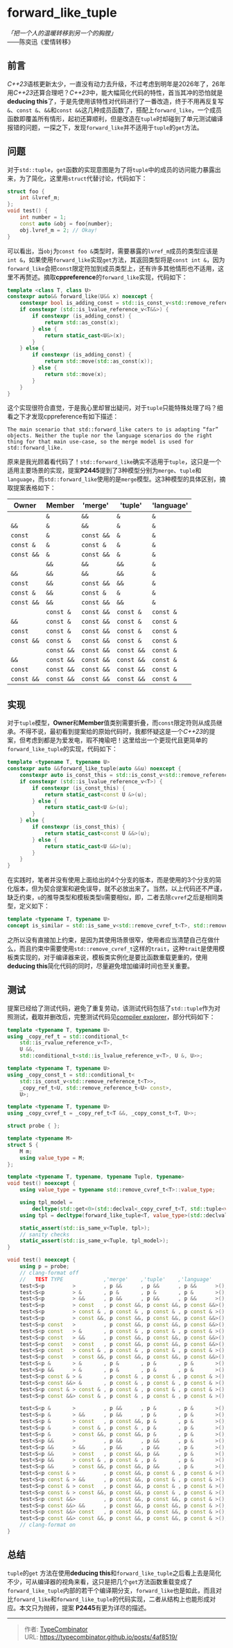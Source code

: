 # forward_like_tuple

*「把一个人的温暖转移到另一个的胸膛」*  
——陈奕迅《爱情转移》

## 前言

*C++23*语核更新太少，一直没有动力去升级，不过考虑到明年是2026年了，26年用*C++23*还算合理吧？*C++23*中，能大幅简化代码的特性，首当其冲的恐怕就是**deducing this**了，于是先使用该特性对代码进行了一番改造，终于不用再反复写`&`、`const &`、`&&`和`const &&`这几种成员函数了，搭配上`forward_like`，一个成员函数即覆盖所有情形，起初还算顺利，但是改造在`tuple`时却碰到了单元测试编译报错的问题，一探之下，发现`forward_like`并不适用于`tuple`的`get`方法。

## 问题

对于`std::tuple`，`get`函数的实现意图是为了将`tuple`中的成员的访问能力暴露出来，为了简化，这里用`struct`代替讨论，代码如下：

```c++
struct foo {
    int &lvref_m;
};
void test() {
    int number = 1;
    const auto &obj = foo{number};
    obj.lvref_m = 2; // Okay!
}
```

可以看出，当`obj`为`const foo &`类型时，需要暴露的`lvref_m`成员的类型应该是`int &`，如果使用`forward_like`实现`get`方法，其返回类型将是`const int &`，因为`forward_like`会把`const`限定符加到成员类型上，还有许多其他情形也不适用，这里不再赘述。摘取**cppreference**的`forward_like`实现，代码如下：

```c++
template <class T, class U>
constexpr auto&& forward_like(U&& x) noexcept {
    constexpr bool is_adding_const = std::is_const_v<std::remove_reference_t<T>>;
    if constexpr (std::is_lvalue_reference_v<T&&>) {
        if constexpr (is_adding_const) {
            return std::as_const(x);
        } else {
            return static_cast<U&>(x);
        }
    } else {
        if constexpr (is_adding_const) {
            return std::move(std::as_const(x));
        } else {
            return std::move(x);
        }
    }
}
```

这个实现很符合直觉，于是我心里却冒出疑问，对于`tuple`只能特殊处理了吗？细看之下才发现cppreference有如下描述：

```
The main scenario that std::forward_like caters to is adapting “far” objects. Neither the tuple nor the language scenarios do the right thing for that main use-case, so the merge model is used for std::forward_like.
```

原来是我光顾着看代码了！`std::forward_like`确实不适用于`tuple`，这只是一个适用主要场景的实现，提案**P2445**提到了3种模型分别为`merge`、`tuple`和`language`，而`std::forward_like`使用的是`merge`模型。这3种模型的具体区别，摘取提案表格如下：

| Owner      | Member     | 'merge'    | 'tuple'    | 'language' |
| ---------- | ---------- | ---------- | ---------- | ---------- |
|            | `&`        | `&&`       | `&`        | `&`        |
| `&&`       | `&`        | `&&`       | `&`        | `&`        |
| `const`    | `&`        | `const &&` | `&`        | `&`        |
| `const &`  | `&`        | `const &`  | `&`        | `&`        |
| `const &&` | `&`        | `const &&` | `&`        | `&`        |
|            | `&&`       | `&&`       | `&&`       | `&`        |
| `&&`       | `&&`       | `&&`       | `&&`       | `&`        |
| `const`    | `&&`       | `const &&` | `&&`       | `&`        |
| `const &`  | `&&`       | `const &`  | `&`        | `&`        |
| `const &&` | `&&`       | `const &&` | `&&`       | `&`        |
|            | `const &`  | `const &&` | `const &`  | `const &`  |
| `&&`       | `const &`  | `const &&` | `const &`  | `const &`  |
| `const`    | `const &`  | `const &&` | `const &`  | `const &`  |
| `const &&` | `const &`  | `const &&` | `const &`  | `const &`  |
|            | `const &&` | `const &&` | `const &&` | `const &`  |
| `&&`       | `const &&` | `const &&` | `const &&` | `const &`  |
| `const`    | `const &&` | `const &&` | `const &&` | `const &`  |
| `const &&` | `const &&` | `const &&` | `const &&` | `const &`  |

## 实现

对于`tuple`模型，**Owner**和**Member**值类别需要折叠，而`const`限定符则从成员继承。不得不说，最初看到提案给的原始代码时，我都怀疑这是一个*C++23*的提案，但考虑到都是为爱发电，瑕不掩瑜吧！这里给出一个更现代且更简单的`forward_like_tuple`的实现，代码如下：

```c++
template <typename T, typename U>
constexpr auto &&forward_like_tuple(auto &&u) noexcept {
    constexpr auto is_const_this = std::is_const_v<std::remove_reference_t<T>>;
    if constexpr (std::is_lvalue_reference_v<T>) {
        if constexpr (is_const_this) {
            return static_cast<const U &>(u);
        } else {
            return static_cast<U &>(u);
        }
    } else {
        if constexpr (is_const_this) {
            return static_cast<const U &&>(u);
        } else {
            return static_cast<U &&>(u);
        }
    }
}
```

在实践时，笔者并没有使用上面给出的4个分支的版本，而是使用的3个分支的简化版本，但为契合提案和避免误导，就不必放出来了。当然，以上代码还不严谨，缺乏约束，`u`的推导类型和模板类型`U`需要相似，即，二者去除`cvref`之后是相同类型，定义如下：

```c++
template <typename T, typename U>
concept is_similar = std::is_same_v<std::remove_cvref_t<T>, std::remove_cvref_t<U>>;
```

之所以没有直接加上约束，是因为其使用场景很窄，使用者应当清楚自己在做什么，而且约束中需要使用`std::remove_cvref_t`这样的`trait`，这种`trait`是使用模板类实现的，对于编译器来说，模板类实例化是要比函数重载更重的，使用**deducing this**简化代码的同时，尽量避免增加编译时间也至关重要。

## 测试

提案已经给了测试代码，避免了重复劳动，该测试代码包括了`std::tuple`作为对照测试，截取并删改后，完整测试代码见[compiler explorer](https://godbolt.org/z/86e4an4ne)，部分代码如下：

```c++
template <typename T, typename U>
using _copy_ref_t = std::conditional_t<
    std::is_rvalue_reference_v<T>,
    U &&,
    std::conditional_t<std::is_lvalue_reference_v<T>, U &, U>>;

template <typename T, typename U>
using _copy_const_t = std::conditional_t<
    std::is_const_v<std::remove_reference_t<T>>,
    _copy_ref_t<U, std::remove_reference_t<U> const>,
    U>;

template <typename T, typename U>
using _copy_cvref_t = _copy_ref_t<T &&, _copy_const_t<T, U>>;

struct probe { };

template <typename M>
struct S {
    M m;
    using value_type = M;
};

template <typename T, typename, typename Tuple, typename>
void test() noexcept {
    using value_type = typename std::remove_cvref_t<T>::value_type;

    using tpl_model =
        decltype(std::get<0>(std::declval<_copy_cvref_t<T, std::tuple<value_type>>>()));
    using tpl = decltype(forward_like_tuple<T, value_type>(std::declval<value_type>()));

    static_assert(std::is_same_v<Tuple, tpl>);
    // sanity checks
    static_assert(std::is_same_v<Tuple, tpl_model>);
}

void test() noexcept {
    using p = probe;
    // clang-format off
    //   TEST TYPE             ,'merge'    ,'tuple'    ,'language'
    test<S<p         >         , p &&      , p &&      , p &&      >();
    test<S<p         > &       , p &       , p &       , p &       >();
    test<S<p         > &&      , p &&      , p &&      , p &&      >();
    test<S<p         > const   , p const &&, p const &&, p const &&>();
    test<S<p         > const & , p const & , p const & , p const & >();
    test<S<p         > const &&, p const &&, p const &&, p const &&>();
    test<S<p const   >         , p const &&, p const &&, p const &&>();
    test<S<p const   > &       , p const & , p const & , p const & >();
    test<S<p const   > &&      , p const &&, p const &&, p const &&>();
    test<S<p const   > const   , p const &&, p const &&, p const &&>();
    test<S<p const   > const & , p const & , p const & , p const & >();
    test<S<p const   > const &&, p const &&, p const &&, p const &&>();
    test<S<p &       > &       , p &       , p &       , p &       >();
    test<S<p &&      > &       , p &       , p &       , p &       >();
    test<S<p const & > &       , p const & , p const & , p const & >();
    test<S<p const &&> &       , p const & , p const & , p const & >();
    test<S<p const & > const & , p const & , p const & , p const & >();
    test<S<p const &&> const & , p const & , p const & , p const & >();

    test<S<p &       >         , p &&      , p &       , p &       >();
    test<S<p &       > &&      , p &&      , p &       , p &       >();
    test<S<p &       > const   , p const &&, p &       , p &       >();
    test<S<p &       > const & , p const & , p &       , p &       >();
    test<S<p &       > const &&, p const &&, p &       , p &       >();
    test<S<p &&      >         , p &&      , p &&      , p &       >();
    test<S<p &&      > &&      , p &&      , p &&      , p &       >();
    test<S<p &&      > const   , p const &&, p &&      , p &       >();
    test<S<p &&      > const & , p const & , p &       , p &       >();
    test<S<p &&      > const &&, p const &&, p &&      , p &       >();
    test<S<p const & >         , p const &&, p const & , p const & >();
    test<S<p const & > &&      , p const &&, p const & , p const & >();
    test<S<p const & > const   , p const &&, p const & , p const & >();
    test<S<p const & > const &&, p const &&, p const & , p const & >();
    test<S<p const &&>         , p const &&, p const &&, p const & >();
    test<S<p const &&> &&      , p const &&, p const &&, p const & >();
    test<S<p const &&> const   , p const &&, p const &&, p const & >();
    test<S<p const &&> const &&, p const &&, p const &&, p const & >();
    // clang-format on
}
```

## 总结

`tuple`的`get` 方法在使用**deducing this**和`forward_like_tuple`之后看上去是简化不少，可从编译器的视角来看，这只是把几个`get`方法函数重载变成了`forward_like_tuple`内部的若干个编译期分支，`forward_like`也是如此，而且对比`forward_like`和`forward_like_tuple`的代码实现，二者从结构上也能形成对应。本文只为抛砖，提案 **P2445**有更为详尽的描述。


---

> 作者: [TypeCombinator](https://github.com/TypeCombinator)  
> URL: https://typecombinator.github.io/posts/4af8519/  

